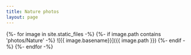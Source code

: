 ```yaml
---
title: Nature photos
layout: page
---
```


{%- for image in site.static_files -%}
    {%- if image.path contains 'photos/Nature' -%}
        ![{{ image.basename}}]({{ image.path }})
    {%- endif -%}
{%- endfor -%}

